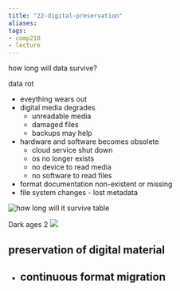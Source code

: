 ```yaml
---
title: "22-digital-preservation"
aliases: 
tags: 
- comp210
- lecture
---
```


how long will data survive?

data rot
- eveything wears out
- digital media degrades
	- unreadable media
	- damaged files
	- backups may help
- hardware and software becomes obsolete
	- cloud service shut down
	- os no longer exists
	- no device to read media
	- no software to read files
- format documentation non-existent or missing
- file system changes - lost metadata

![how long will it survive table](https://i.imgur.com/I8sY6FV.png)

Dark ages 2
![](https://i.imgur.com/VPOtcgf.png)


## preservation of digital material
- continuous format migration
	- 